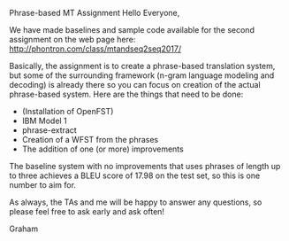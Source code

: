 Phrase-based MT Assignment
Hello Everyone,
 
We have made baselines and sample code available for the second assignment on the web page here:
http://phontron.com/class/mtandseq2seq2017/
 
Basically, the assignment is to create a phrase-based translation system, but some of the surrounding framework (n-gram language modeling and decoding) is already there so you can focus on creation of the actual phrase-based system. Here are the things that need to be done:
* (Installation of OpenFST)
* IBM Model 1
* phrase-extract
* Creation of a WFST from the phrases
* The addition of one (or more) improvements
 
The baseline system with no improvements that uses phrases of length up to three achieves a BLEU score of 17.98 on the test set, so this is one number to aim for.
 
As always, the TAs and me will be happy to answer any questions, so please feel free to ask early and ask often!
 
Graham
